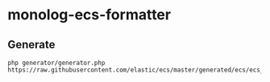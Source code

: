 # monolog-ecs-formatter

## Generate

```shell
php generator/generator.php https://raw.githubusercontent.com/elastic/ecs/master/generated/ecs/ecs_nested.yml
```